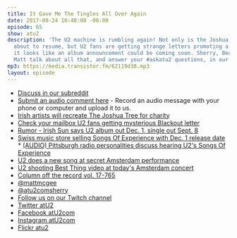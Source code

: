 ```yaml
---
title: It Gave Me The Tingles All Over Again
date: 2017-08-24 10:48:00 -06:00
episode: 65
show: atu2
description: 'The U2 machine is rumbling again! Not only is the Joshua Tree Tour 2017
  about to resume, but U2 fans are getting strange letters promoting a new song and
  it looks like an album announcement could be coming soon. Sherry, Becky, Mason and
  Matt talk about all that, and answer your #askatu2 questions, in our latest podcast.'
mp3: https://media.transistor.fm/62119d38.mp3
layout: episode
---
```


* [Discuss in our subreddit](https://www.reddit.com/r/Goodstuff_fm/comments/6vu63l/u2_65_it_gave_me_the_tingles_all_over_again/)
* [Submit an audio comment here](https://www.dropbox.com/request/GA6MTwhVo618jrGPyDuE) - Record an audio message with your phone or computer and upload it to us.
* [Irish artists will recreate The Joshua Tree for charity](https://www.atu2.com/news/irish-artists-will-recreate-the-joshua-tree-for-charity.html)
* [Check your mailbox U2 fans getting mysterious Blackout letter](https://www.atu2.com/news/check-your-mailbox-u2-fans-getting-mysterious-blackout-letter.html)
* [Rumor - Irish Sun says U2 album out Dec. 1, single out Sept. 8](https://www.atu2.com/news/rumor-irish-sun-says-u2-album-out-dec-1-single-out-sept-8.html)
* [Swiss music store selling Songs Of Experience with Dec. 1 release date](https://www.atu2.com/news/swiss-music-store-selling-songs-of-experience-with-dec-1-release-date.html) * [(AUDIO) Pittsburgh radio personalities discuss hearing U2's Songs Of Experience](https://www.atu2.com/news/audio-pittsburgh-radio-personalities-discuss-hearing-u2s-songs-of-experience.html)
* [U2 does a new song at secret Amsterdam performance](https://www.atu2.com/news/u2-does-a-new-song-at-secret-amsterdam-performance.html)
* [U2 shooting Best Thing video at today's Amsterdam concert](https://www.atu2.com/news/u2-shooting-best-thing-video-at-todays-amsterdam-concert.html)
* [Column off the record vol. 17-765](https://www.atu2.com/news/column-off-the-record--vol-17-765.html)
* [@mattmcgee](https://twitter.com/mattmcgee)
* [@atu2comsherry](https://twitter.com/atu2comSherry)
* [Follow us on our Twitch channel](https://www.twitch.tv/goodstuff_fm)
* [Twitter atU2](https://twitter.com/atu2)
* [Facebook atU2com](https://www.facebook.com/atu2com)
* [Instagram atU2com](https://www.instagram.com/atu2com/)
* [Flickr atu2](https://www.flickr.com/photos/atu2com/)

